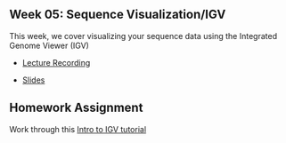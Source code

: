 ## Week 05: Sequence Visualization/IGV

This week, we cover visualizing your sequence data using the Integrated Genome Viewer (IGV)

- [Lecture Recording](https://wustl.box.com/s/7wq3fugtsj3jn0yaywj5j5mam01zab2r)

- [Slides]()

## Homework Assignment

Work through this [Intro to IGV tutorial](https://pmbio.org/module-03-align/0003/03/01/IntroToIGV/)
